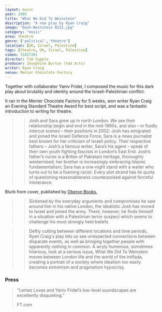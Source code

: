 ```yaml
---
layout: music
year: 2005
title: "What We Did To Weinstein"
description: "A new play by Ryan Craig"
image: "Dash-Weinstein 0131.jpg"
category: "music"
area: theatre
genre: ['political','theatre']
location: [UK, Israel, Palestine]
tags: [theatre, UK, Israel, Palestine]
vimeo: 31857201
director: Tim Supple
producer: Josephine Burton (Yad Arts)
writer: Ryan Craig
venue: Menier Chocolate Factory
---
```


Together with collaborator Yaniv Fridel, I composed the music for this dark play about brutality and identity around the Israeli-Palestinian conflict.

It ran in the Menier Chocolate Factory for 5 weeks, won writer Ryan Craig an Evening Standard Theatre Award for best script, and was a fantastic introduction to writing for theatre.

>> Josh and Sara grew up in north London. We see their relationship begin and end in the mid-1990s, and also – in fluidly intercut scenes – their positions in 2002: Josh has emigrated and joined the Israeli Defence Force, Sara is a news journalist best known for her criticism of Israeli policy. Their respective fathers – Josh’s a famous writer, Sara’s his agent – speak of their own youth fighting fascists in London’s East End. Josh’s father’s nurse is a Briton of Pakistani heritage, thoroughly westernised; her brother is increasingly embracing Islamic fundamentalism; Sara has a one-night stand with a waiter who turns out to be a foaming racist. Every plot strand has its quota of questioning reasonableness counterpoised against forceful intolerance.


Blurb from cover, published by <a href="http://oberonbooks.com/what-we-did-to-weinstein">Oberon Books.</a>

>> Sickened by the everyday arguments and compromises he saw around him in his native London, the idealistic Josh has moved to Israel and joined the army. There, however, he finds himself in a situation with a Palestinian terror suspect which seems to challenge his most strongly held beliefs.

>> Deftly cutting between different locations and time periods, Ryan Craig's play lets us see unexpected connections between disparate events, as well as bringing together people with apparently nothing in common. A wryly humerous, sometimes hilarious, look at a serious issue, What We Did To Weinstein moves between London life and the world of the intifada, creating a portrait of a society where idealism too easily becomes extremism and pragmatism hypocrisy.


<h3>Press</h3>

<blockquote>
	<p>"Lemez Lovas and Yaniv Fridel’s low-level soundscapes are excellently disquieting.”</p> 

<footer>FT.com</footer>
</blockquote>

